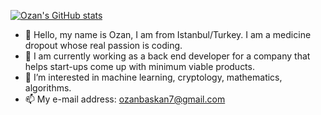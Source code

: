 [![Ozan's GitHub stats](https://github-readme-stats.vercel.app/api?username=ozanbaskan)](https://github.com/anuraghazra/github-readme-stats)


- 👋 Hello, my name is Ozan, I am from Istanbul/Turkey. I am a medicine dropout whose real passion is coding.
- 💼 I am currently working as a back end developer for a company that helps start-ups come up with minimum viable products.
- 👀 I’m interested in machine learning, cryptology, mathematics, algorithms.
- 📫 My e-mail address: ozanbaskan7@gmail.com

